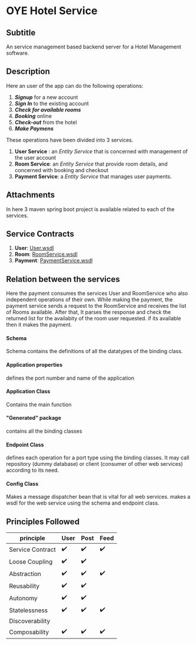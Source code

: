 # OYE Hotel Service

## Subtitle
An service management based backend server for a Hotel Management software. 

## Description
Here an user of the app can do the following operations:
1. ***Signup*** for a new account
2. ***Sign In*** to the existing account
3. ***Check for available rooms*** 
4. ***Booking*** online
5. ***Check-out*** from the hotel
6. ***Make Paymens***


These operations have been divided into 3 services.
1. **User Service** : an *Entity Service* that is concerned with management of the user account
2. **Room Service**: an *Entity Service* that provide room details, and concerned with booking and checkout
3. **Payment Service**: a *Entity Service* that manages user payments.

## Attachments
In here 3 maven spring boot project is available related to each of the services.

## Service Contracts
1. **User**: [User.wsdl](http://localhost:8081/ws/user.wsdl)
2. **Room**: [RoomService.wsdl](http://localhost:8082/ws/roomservice.wsdl)
3. **Payment**: [PaymentService.wsdl](http://localhost:8083/ws/paymentservice.wsdl)

## Relation between the services

Here the payment consumes the services User and RoomService who also independent operations of their own. While making the payment, the payment service sends a request to the RoomService and receives the list of Rooms available. After that, It parses the response and check the returned list for the availabity of the room user requested. if its available then it makes the payment. 

#### Schema
Schema contains the definitions of all the datatypes of the binding class.
#### Application properties
defines the port number and name of the application
#### Application Class
Contains the main function
#### "Generated" package
contains all the binding classes
#### Endpoint Class
defines each operation for a port type using the binding classes. It may call repository (dummy database) or client (consumer of other web services) according to its need.
#### Config Class
Makes a message dispatcher bean that is vital for all web services. makes a wsdl for the web service using the schema and endpoint class.

## Principles Followed
| principle        | User | Post | Feed |
| ---------------- | ---- | ---- | ---- |
| Service Contract | ✔️   | ✔️   | ✔️   |
| Loose Coupling   | ✔️   | ✔️   |      |
| Abstraction      | ✔️   | ✔️   | ✔️   |
| Reusability      | ✔️   | ✔️   |      |
| Autonomy         | ✔️   | ✔️   |      |
| Statelessness    | ✔️   | ✔️   | ✔️   |
| Discoverability  |      |      |      |
| Composability    | ✔️   | ✔️   | ✔️   |
